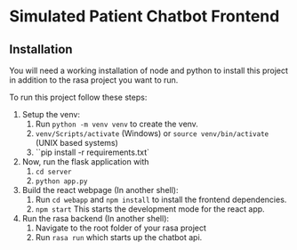 # Simulated Patient Chatbot Frontend

## Installation

You will need a working installation of node and python to install this project in addition to the rasa project you want to run.

To run this project follow these steps:

1. Setup the venv:
   1. Run `python -m venv venv` to create the venv.
   1. `venv/Scripts/activate` (Windows) or `source venv/bin/activate` (UNIX based systems)
   1. ``pip install -r requirements.txt`
1. Now, run the flask application with
   1. `cd server`
   1. `python app.py`
1. Build the react webpage (In another shell):
   1. Run `cd webapp` and `npm install` to install the frontend dependencies.
   1. `npm start` This starts the development mode for the react app.
1. Run the rasa backend (In another shell):
   1. Navigate to the root folder of your rasa project
   1. Run `rasa run` which starts up the chatbot api.
